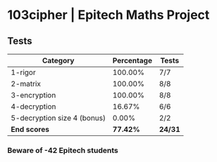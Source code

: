 # 103cipher | Epitech Maths Project

## Tests

| Category | Percentage | Tests |
|----------|------------|-------|
| 1-rigor | 100.00% | 7/7 |
| 2-matrix | 100.00% | 8/8 |
| 3-encryption | 100.00% | 8/8 |
| 4-decryption | 16.67% | 6/6 |
| 5-decryption size 4 (bonus) | 0.00% | 2/2 |
| **End scores** | **77.42%** | **24/31** |

### Beware of -42 Epitech students
